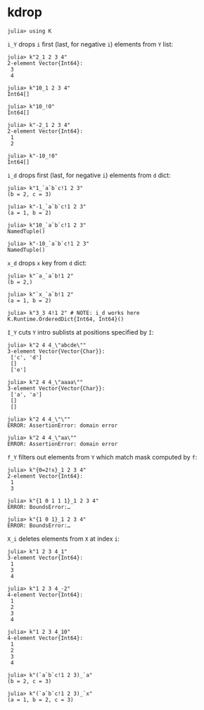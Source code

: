 # kdrop

    julia> using K

`i_Y` drops `i` first (last, for negative `i`) elements from `Y` list:

    julia> k"2_1 2 3 4"
    2-element Vector{Int64}:
     3
     4
    
    julia> k"10_1 2 3 4"
    Int64[]
    
    julia> k"10_!0"
    Int64[]
    
    julia> k"-2_1 2 3 4"
    2-element Vector{Int64}:
     1
     2
    
    julia> k"-10_!0"
    Int64[]

`i_d` drops first (last, for negative `i`) elements from `d` dict:

    julia> k"1_`a`b`c!1 2 3"
    (b = 2, c = 3)
    
    julia> k"-1_`a`b`c!1 2 3"
    (a = 1, b = 2)
    
    julia> k"10_`a`b`c!1 2 3"
    NamedTuple()
    
    julia> k"-10_`a`b`c!1 2 3"
    NamedTuple()

`x_d` drops `x` key from `d` dict:

    julia> k"`a_`a`b!1 2"
    (b = 2,)
    
    julia> k"`x_`a`b!1 2"
    (a = 1, b = 2)
    
    julia> k"3_3 4!1 2" # NOTE: i_d works here
    K.Runtime.OrderedDict{Int64, Int64}()

`I_Y` cuts `Y` intro sublists at positions specified by `I`:

    julia> k"2 4 4_\"abcde\""
    3-element Vector{Vector{Char}}:
     ['c', 'd']
     []
     ['e']
    
    julia> k"2 4 4_\"aaaa\""
    3-element Vector{Vector{Char}}:
     ['a', 'a']
     []
     []
    
    julia> k"2 4 4_\"\""
    ERROR: AssertionError: domain error
    
    julia> k"2 4 4_\"aa\""
    ERROR: AssertionError: domain error

`f_Y` filters out elements from `Y` which match mask computed by `f`:

    julia> k"{0=2!x}_1 2 3 4"
    2-element Vector{Int64}:
     1
     3

    julia> k"{1 0 1 1 1}_1 2 3 4"
    ERROR: BoundsError:…

    julia> k"{1 0 1}_1 2 3 4"
    ERROR: BoundsError:…

`X_i` deletes elements from `X` at index `i`:

    julia> k"1 2 3 4_1"
    3-element Vector{Int64}:
     1
     3
     4
    
    julia> k"1 2 3 4_-2"
    4-element Vector{Int64}:
     1
     2
     3
     4
    
    julia> k"1 2 3 4_10"
    4-element Vector{Int64}:
     1
     2
     3
     4

    julia> k"(`a`b`c!1 2 3)_`a"
    (b = 2, c = 3)
    
    julia> k"(`a`b`c!1 2 3)_`x"
    (a = 1, b = 2, c = 3)
